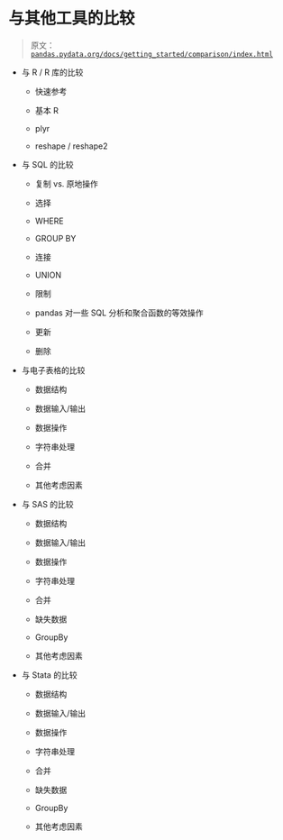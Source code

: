 # 与其他工具的比较

> 原文：[`pandas.pydata.org/docs/getting_started/comparison/index.html`](https://pandas.pydata.org/docs/getting_started/comparison/index.html)

*   与 R / R 库的比较

    +   快速参考

    +   基本 R

    +   plyr

    +   reshape / reshape2

+   与 SQL 的比较

    +   复制 vs. 原地操作

    +   选择

    +   WHERE

    +   GROUP BY

    +   连接

    +   UNION

    +   限制

    +   pandas 对一些 SQL 分析和聚合函数的等效操作

    +   更新

    +   删除

+   与电子表格的比较

    +   数据结构

    +   数据输入/输出

    +   数据操作

    +   字符串处理

    +   合并

    +   其他考虑因素

+   与 SAS 的比较

    +   数据结构

    +   数据输入/输出

    +   数据操作

    +   字符串处理

    +   合并

    +   缺失数据

    +   GroupBy

    +   其他考虑因素

+   与 Stata 的比较

    +   数据结构

    +   数据输入/输出

    +   数据操作

    +   字符串处理

    +   合并

    +   缺失数据

    +   GroupBy

    +   其他考虑因素
